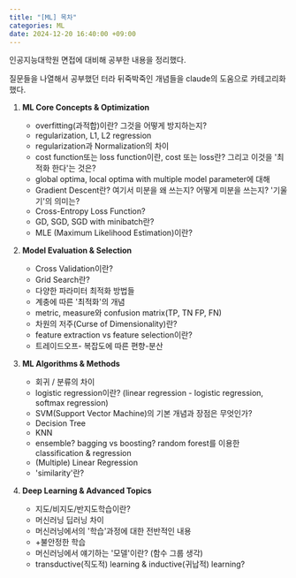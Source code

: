 ```yaml
---
title: "[ML] 목차"
categories: ML
date: 2024-12-20 16:40:00 +09:00
---
```


인공지능대학원 면접에 대비해 공부한 내용을 정리했다.

질문들을 나열해서 공부했던 터라 뒤죽박죽인 개념들을 claude의 도움으로 카테고리화 했다.


1. **ML Core Concepts & Optimization**
    - overfitting(과적합)이란? 그것을 어떻게 방지하는지?
    - regularization, L1, L2 regression
    - regularization과 Normalization의 차이
    - cost function또는 loss function이란, cost 또는 loss란? 그리고 이것을 '최적화 한다'는 것은?
    - global optima, local optima with multiple model parameter에 대해
    - Gradient Descent란? 여기서 미분을 왜 쓰는지? 어떻게 미분을 쓰는지? '기울기'의 의미는?
    - Cross-Entropy Loss Function?
    - GD, SGD, SGD with minibatch란?
    - MLE (Maximum Likelihood Estimation)이란?

2. **Model Evaluation & Selection**
    - Cross Validation이란?
    - Grid Search란?
    - 다양한 파라미터 최적화 방법들
    - 계충에 따른 '최적화'의 개념
    - metric, measure와 confusion matrix(TP, TN FP, FN)
    - 차원의 저주(Curse of Dimensionality)란?
    - feature extraction vs feature selection이란?
    - 트레이드오프- 복잡도에 따른 편향-분산

3. **ML Algorithms & Methods**
    - 회귀 / 분류의 차이
    - logistic regression이란? (linear regression - logistic regression, softmax regression)
    - SVM(Support Vector Machine)의 기본 개념과 장점은 무엇인가?
    - Decision Tree
    - KNN
    - ensemble? bagging vs boosting? random forest를 이용한 classification & regression
    - (Multiple) Linear Regression
    - 'similarity'란?

4. **Deep Learning & Advanced Topics**
    - 지도/비지도/반지도학습이란?
    - 머신러닝 딥러닝 차이
    - 머신러닝에서의 '학습'과정에 대한 전반적인 내용
    - +불안정한 학습
    - 머신러닝에서 얘기하는 '모델'이란? (함수 그룹 생각)
    - transductive(직도적) learning & inductive(귀납적) learning?
